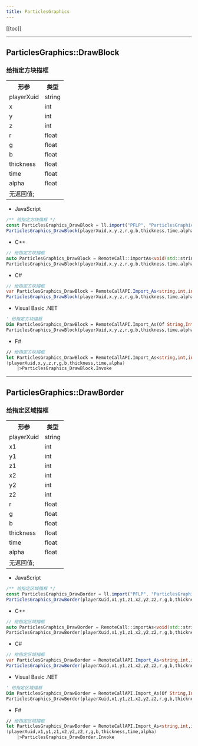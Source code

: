 ```yaml
---
title: ParticlesGraphics
---
```


[[toc]]


---
## ParticlesGraphics::DrawBlock
### 给指定方块描框
<table><tr><th>形参</th><th>类型</th></tr>
<tr><td>playerXuid</td><td>string</td></tr>
<tr><td>x</td><td>int</td></tr>
<tr><td>y</td><td>int</td></tr>
<tr><td>z</td><td>int</td></tr>
<tr><td>r</td><td>float</td></tr>
<tr><td>g</td><td>float</td></tr>
<tr><td>b</td><td>float</td></tr>
<tr><td>thickness</td><td>float</td></tr>
<tr><td>time</td><td>float</td></tr>
<tr><td>alpha</td><td>float</td></tr>
<tr><td colspan="2">无返回值;</td></tr></table>

 - JavaScript
```js
/** 给指定方块描框 */
const ParticlesGraphics_DrawBlock = ll.import("PFLP", "ParticlesGraphics::DrawBlock");
ParticlesGraphics_DrawBlock(playerXuid,x,y,z,r,g,b,thickness,time,alpha);
```
 - C++
```cpp
// 给指定方块描框
auto ParticlesGraphics_DrawBlock = RemoteCall::importAs<void(std::string const& playerXuid,int const& x,int const& y,int const& z,float const& r,float const& g,float const& b,float const& thickness,float const& time,float const& alpha)>("PFLP", "ParticlesGraphics::DrawBlock");
ParticlesGraphics_DrawBlock(playerXuid,x,y,z,r,g,b,thickness,time,alpha);
```
 - C#
```csharp
// 给指定方块描框
var ParticlesGraphics_DrawBlock = RemoteCallAPI.Import_As<string,int,int,int,float,float,float,float,float,float>("PFLP", "ParticlesGraphics::DrawBlock");
ParticlesGraphics_DrawBlock(playerXuid,x,y,z,r,g,b,thickness,time,alpha);
```
 - Visual Basic .NET
```vb
' 给指定方块描框
Dim ParticlesGraphics_DrawBlock = RemoteCallAPI.Import_As(Of String,Integer,Integer,Integer,Single,Single,Single,Single,Single,Single)("PFLP", "ParticlesGraphics::DrawBlock")
ParticlesGraphics_DrawBlock(playerXuid,x,y,z,r,g,b,thickness,time,alpha)
```
 - F#
```fsharp
// 给指定方块描框
let ParticlesGraphics_DrawBlock = RemoteCallAPI.Import_As<string,int,int,int,float,float,float,float,float,float>("PFLP", "ParticlesGraphics::DrawBlock")
(playerXuid,x,y,z,r,g,b,thickness,time,alpha)
	|>ParticlesGraphics_DrawBlock.Invoke
```

---
## ParticlesGraphics::DrawBorder
### 给指定区域描框
<table><tr><th>形参</th><th>类型</th></tr>
<tr><td>playerXuid</td><td>string</td></tr>
<tr><td>x1</td><td>int</td></tr>
<tr><td>y1</td><td>int</td></tr>
<tr><td>z1</td><td>int</td></tr>
<tr><td>x2</td><td>int</td></tr>
<tr><td>y2</td><td>int</td></tr>
<tr><td>z2</td><td>int</td></tr>
<tr><td>r</td><td>float</td></tr>
<tr><td>g</td><td>float</td></tr>
<tr><td>b</td><td>float</td></tr>
<tr><td>thickness</td><td>float</td></tr>
<tr><td>time</td><td>float</td></tr>
<tr><td>alpha</td><td>float</td></tr>
<tr><td colspan="2">无返回值;</td></tr></table>

 - JavaScript
```js
/** 给指定区域描框 */
const ParticlesGraphics_DrawBorder = ll.import("PFLP", "ParticlesGraphics::DrawBorder");
ParticlesGraphics_DrawBorder(playerXuid,x1,y1,z1,x2,y2,z2,r,g,b,thickness,time,alpha);
```
 - C++
```cpp
// 给指定区域描框
auto ParticlesGraphics_DrawBorder = RemoteCall::importAs<void(std::string const& playerXuid,int const& x1,int const& y1,int const& z1,int const& x2,int const& y2,int const& z2,float const& r,float const& g,float const& b,float const& thickness,float const& time,float const& alpha)>("PFLP", "ParticlesGraphics::DrawBorder");
ParticlesGraphics_DrawBorder(playerXuid,x1,y1,z1,x2,y2,z2,r,g,b,thickness,time,alpha);
```
 - C#
```csharp
// 给指定区域描框
var ParticlesGraphics_DrawBorder = RemoteCallAPI.Import_As<string,int,int,int,int,int,int,float,float,float,float,float,float>("PFLP", "ParticlesGraphics::DrawBorder");
ParticlesGraphics_DrawBorder(playerXuid,x1,y1,z1,x2,y2,z2,r,g,b,thickness,time,alpha);
```
 - Visual Basic .NET
```vb
' 给指定区域描框
Dim ParticlesGraphics_DrawBorder = RemoteCallAPI.Import_As(Of String,Integer,Integer,Integer,Integer,Integer,Integer,Single,Single,Single,Single,Single,Single)("PFLP", "ParticlesGraphics::DrawBorder")
ParticlesGraphics_DrawBorder(playerXuid,x1,y1,z1,x2,y2,z2,r,g,b,thickness,time,alpha)
```
 - F#
```fsharp
// 给指定区域描框
let ParticlesGraphics_DrawBorder = RemoteCallAPI.Import_As<string,int,int,int,int,int,int,float,float,float,float,float,float>("PFLP", "ParticlesGraphics::DrawBorder")
(playerXuid,x1,y1,z1,x2,y2,z2,r,g,b,thickness,time,alpha)
	|>ParticlesGraphics_DrawBorder.Invoke
```

